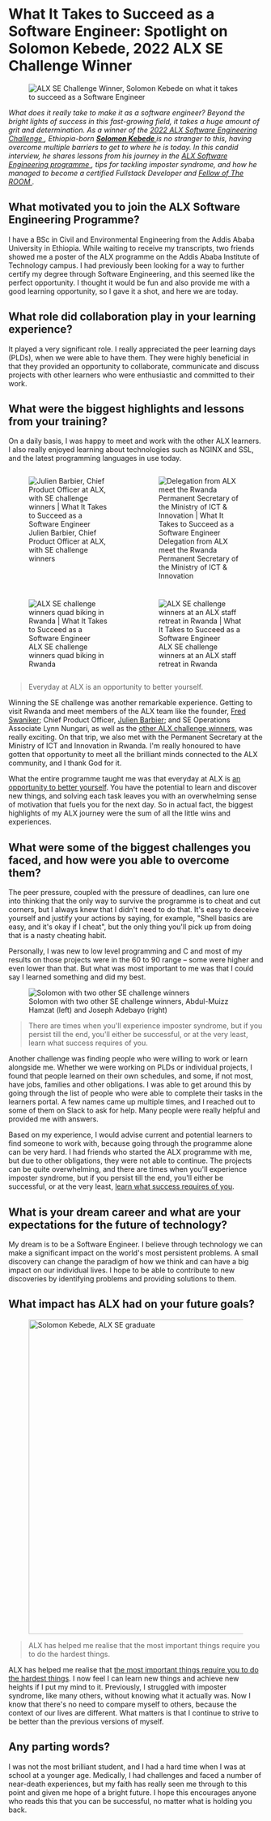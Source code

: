 <title>What It Takes to Succeed as a Software Engineer: Spotlight on Solomon Kebede, 2022 ALX SE Challenge Winner - ALX</title>

# What It Takes to Succeed as a Software Engineer: Spotlight on Solomon Kebede, 2022 ALX SE Challenge Winner

<figure>
	<img decoding="async" loading="lazy" src="https://www.alxafrica.com/wp-content/uploads/2023/05/Solomon-Abebe-1024x573.jpg" alt="ALX SE Challenge Winner, Solomon Kebede on what it takes to succeed as a Software Engineer" class="wp-image-8188" srcset="https://www.alxafrica.com/wp-content/uploads/2023/05/Solomon-Abebe-1024x573.jpg 1024w, https://www.alxafrica.com/wp-content/uploads/2023/05/Solomon-Abebe-300x168.jpg 300w, https://www.alxafrica.com/wp-content/uploads/2023/05/Solomon-Abebe-768x430.jpg 768w, https://www.alxafrica.com/wp-content/uploads/2023/05/Solomon-Abebe-1536x860.jpg 1536w, https://www.alxafrica.com/wp-content/uploads/2023/05/Solomon-Abebe-2048x1146.jpg 2048w" sizes="(max-width: 1024px) 100vw, 1024px" />
</figure>

<p>
  <em>
    <em>What does it really take to make it as a software engineer? Beyond the bright lights of success in this fast-growing field, it takes a huge amount of grit and determination. As a winner of the </em>
    <a href="https://twitter.com/alx_africa/status/1595150192067883008" target="_blank" rel="noreferrer noopener">
      <em>2022 ALX Software Engineering Challenge</em>
    </a>
    <em>, Ethiopia-born </em>
    <a href="https://www.linkedin.com/in/solomon-kebede-84b8a3259/" target="_blank" rel="noreferrer noopener">
      <strong>
        <em>Solomon Kebede</em>
      </strong>
    </a>
    <em> is no stranger to this, having overcome multiple barriers to get to where he is today. In this candid interview, he shares lessons from his journey in the </em>
    <a href="https://www.alxafrica.com/software-engineering/" target="_blank" rel="noreferrer noopener">
      <em>ALX Software Engineering programme</em>
    </a>
    <em>, tips for tackling imposter syndrome, and how he managed to become a certified Fullstack Developer and </em>
    <a href="https://www.alxafrica.com/blog/category/the-room-fellowship" target="_blank" rel="noreferrer noopener">
      <em>Fellow of The ROOM</em>
    </a>
    <em>.</em>
  </em>
</p>

<h2 class="wp-block-heading">What motivated you to join the ALX Software Engineering Programme?</h2>

<p>I have a BSc in Civil and Environmental Engineering from the Addis Ababa University in Ethiopia. While waiting to receive my transcripts, two friends showed me a poster of the ALX programme on the Addis Ababa Institute of Technology campus. I had previously been looking for a way to further certify my degree through Software Engineering, and this seemed like the perfect opportunity. I thought it would be fun and also provide me with a good learning opportunity, so I gave it a shot, and here we are today.</p>

<h2 class="wp-block-heading">What role did collaboration play in your learning experience?</h2>

<p>It played a very significant role. I really appreciated the peer learning days (PLDs), when we were able to have them. They were highly beneficial in that they provided an opportunity to collaborate, communicate and discuss projects with other learners who were enthusiastic and committed to their work.</p>

<h2 class="wp-block-heading">What were the biggest highlights and lessons from your training?</h2>

<p>On a daily basis, I was happy to meet and work with the other ALX learners. I also really enjoyed learning about technologies such as NGINX and SSL, and the latest programming languages in use today.</p>

<div style="display: grid; grid-template-columns: repeat(2, 1fr); grid-gap: 10px;">
  <figure>
  	<img decoding="async" loading="lazy" data-id="7761" src="https://www.alxafrica.com/wp-content/uploads/2023/03/SE-challenge-winners-Julien-1024x768.jpeg" alt="Julien Barbier, Chief Product Officer at ALX, with SE challenge winners | What It Takes to Succeed as a Software Engineer" class="wp-image-7761" srcset="https://www.alxafrica.com/wp-content/uploads/2023/03/SE-challenge-winners-Julien-1024x768.jpeg 1024w, https://www.alxafrica.com/wp-content/uploads/2023/03/SE-challenge-winners-Julien-300x225.jpeg 300w, https://www.alxafrica.com/wp-content/uploads/2023/03/SE-challenge-winners-Julien-768x576.jpeg 768w, https://www.alxafrica.com/wp-content/uploads/2023/03/SE-challenge-winners-Julien.jpeg 1200w" sizes="(max-width: 1024px) 100vw, 1024px" />
  	<figcaption class="wp-element-caption">Julien Barbier, Chief Product Officer at ALX, with SE challenge winners </figcaption>
  </figure>

  <figure>
  	<img decoding="async" loading="lazy" data-id="8192" src="https://www.alxafrica.com/wp-content/uploads/2023/05/DSE_6979-1024x683.jpg" alt="Delegation from ALX meet the Rwanda Permanent Secretary of the Ministry of ICT &amp; Innovation | What It Takes to Succeed as a Software Engineer" class="wp-image-8192" srcset="https://www.alxafrica.com/wp-content/uploads/2023/05/DSE_6979-1024x683.jpg 1024w, https://www.alxafrica.com/wp-content/uploads/2023/05/DSE_6979-300x200.jpg 300w, https://www.alxafrica.com/wp-content/uploads/2023/05/DSE_6979-768x512.jpg 768w, https://www.alxafrica.com/wp-content/uploads/2023/05/DSE_6979-1536x1024.jpg 1536w, https://www.alxafrica.com/wp-content/uploads/2023/05/DSE_6979-2048x1365.jpg 2048w" sizes="(max-width: 1024px) 100vw, 1024px" />
  	<figcaption class="wp-element-caption">Delegation from ALX meet the Rwanda Permanent Secretary of the Ministry of ICT &amp; Innovation</figcaption>
  </figure>

  <figure>
  	<img decoding="async" loading="lazy" data-id="8191" src="https://www.alxafrica.com/wp-content/uploads/2023/05/ALX-SE-winners-quadbiking-1024x768.jpeg" alt="ALX SE challenge winners quad biking in Rwanda | What It Takes to Succeed as a Software Engineer" class="wp-image-8191" srcset="https://www.alxafrica.com/wp-content/uploads/2023/05/ALX-SE-winners-quadbiking-1024x768.jpeg 1024w, https://www.alxafrica.com/wp-content/uploads/2023/05/ALX-SE-winners-quadbiking-300x225.jpeg 300w, https://www.alxafrica.com/wp-content/uploads/2023/05/ALX-SE-winners-quadbiking-768x576.jpeg 768w, https://www.alxafrica.com/wp-content/uploads/2023/05/ALX-SE-winners-quadbiking-1536x1152.jpeg 1536w, https://www.alxafrica.com/wp-content/uploads/2023/05/ALX-SE-winners-quadbiking-2048x1536.jpeg 2048w" sizes="(max-width: 1024px) 100vw, 1024px" />
  	<figcaption class="wp-element-caption">ALX SE challenge winners quad biking in Rwanda</figcaption>
  </figure>

  <figure>
  	<img decoding="async" loading="lazy" data-id="8190" src="https://www.alxafrica.com/wp-content/uploads/2023/05/ALX-SE-winners-1024x768.jpeg" alt="ALX SE challenge winners at an ALX staff retreat in Rwanda | What It Takes to Succeed as a Software Engineer" class="wp-image-8190" srcset="https://www.alxafrica.com/wp-content/uploads/2023/05/ALX-SE-winners-1024x768.jpeg 1024w, https://www.alxafrica.com/wp-content/uploads/2023/05/ALX-SE-winners-300x225.jpeg 300w, https://www.alxafrica.com/wp-content/uploads/2023/05/ALX-SE-winners-768x576.jpeg 768w, https://www.alxafrica.com/wp-content/uploads/2023/05/ALX-SE-winners-1536x1152.jpeg 1536w, https://www.alxafrica.com/wp-content/uploads/2023/05/ALX-SE-winners.jpeg 2048w" sizes="(max-width: 1024px) 100vw, 1024px" />
  	<figcaption class="wp-element-caption">ALX SE challenge winners at an ALX staff retreat in Rwanda</figcaption>
  </figure>
</div>


<blockquote class="wp-block-quote">
<p>Everyday at ALX is an opportunity to better yourself.</p>
</blockquote>



<p>Winning the SE challenge was another remarkable experience. Getting to visit Rwanda and meet members of the ALX team like the founder, <a href="https://www.alxafrica.com/news/fred-swaniker-time-100-most-influential-people/" target="_blank" rel="noreferrer noopener">Fred Swaniker</a>; Chief Product Officer, <a href="https://www.alxafrica.com/news/ali-acquires-holberton-school/" target="_blank" rel="noreferrer noopener">Julien Barbier</a>; and SE Operations Associate Lynn Nungari, as well as the <a href="https://www.alxafrica.com/the-mom-who-codes-mayen-kalu/" target="_blank" rel="noreferrer noopener">other ALX challenge winners</a>, was really exciting. On that trip, we also met with the Permanent Secretary at the Ministry of ICT and Innovation in Rwanda. I&#39;m really honoured to have gotten that opportunity to meet all the brilliant minds connected to the ALX community, and I thank God for it.</p>



<p>What the entire programme taught me was that everyday at ALX is <a href="https://www.alxafrica.com/blog/how-alx-helped-me-unlock-my-true-potential-millicent-aluoch/" target="_blank" rel="noreferrer noopener">an opportunity to better yourself</a>. You have the potential to learn and discover new things, and solving each task leaves you with an overwhelming sense of motivation that fuels you for the next day. So in actual fact, the biggest highlights of my ALX journey were the sum of all the little wins and experiences. </p>



<h2 class="wp-block-heading">What were some of the biggest challenges you faced, and how were you able to overcome them?</h2>


<p>The peer pressure, coupled with the pressure of deadlines, can lure one into thinking that the only way to survive the programme is to cheat and cut corners, but I always knew that I didn&#39;t need to do that. It&#39;s easy to deceive yourself and justify your actions by saying, for example, &quot;Shell basics are easy, and it&#39;s okay if I cheat&quot;, but the only thing you&#39;ll pick up from doing that is a nasty cheating habit.</p>

<p>Personally, I was new to low level programming and C and most of my results on those projects were in the 60 to 90 range &ndash; some were higher and even lower than that. But what was most important to me was that I could say I learned something and did my best.</p>

<figure><img decoding="async" loading="lazy" src="https://www.alxafrica.com/wp-content/uploads/2023/05/ALX-SE-winners-3-1024x977.jpeg" alt="Solomon with two other SE challenge winners" class="wp-image-8189" srcset="https://www.alxafrica.com/wp-content/uploads/2023/05/ALX-SE-winners-3-1024x977.jpeg 1024w, https://www.alxafrica.com/wp-content/uploads/2023/05/ALX-SE-winners-3-300x286.jpeg 300w, https://www.alxafrica.com/wp-content/uploads/2023/05/ALX-SE-winners-3-768x733.jpeg 768w, https://www.alxafrica.com/wp-content/uploads/2023/05/ALX-SE-winners-3-1536x1466.jpeg 1536w, https://www.alxafrica.com/wp-content/uploads/2023/05/ALX-SE-winners-3-16x16.jpeg 16w, https://www.alxafrica.com/wp-content/uploads/2023/05/ALX-SE-winners-3.jpeg 2048w" sizes="(max-width: 840px) 100vw, 840px" /><figcaption class="wp-element-caption">Solomon with two other SE challenge winners, Abdul-Muizz Hamzat (left) and Joseph Adebayo (right)</figcaption></figure>



<blockquote class="wp-block-quote">
<p>There are times when you&#39;ll experience imposter syndrome, but if you persist till the end, you&#39;ll either be successful, or at the very least, learn what success requires of you.</p>
</blockquote>



<p>Another challenge was finding people who were willing to work or learn alongside me. Whether we were working on PLDs or individual projects, I found that people learned on their own schedules, and some, if not most, have jobs, families and other obligations. I was able to get around this by going through the list of people who were able to complete their tasks in the learners portal. A few names came up multiple times, and I reached out to some of them on Slack to ask for help. Many people were really helpful and provided me with answers.</p>



<p>Based on my experience, I would advise current and potential learners to find someone to work with, because going through the programme alone can be very hard. I had friends who started the ALX programme with me, but due to other obligations, they were not able to continue. The projects can be quite overwhelming, and there are times when you&#39;ll experience imposter syndrome, but if you persist till the end, you&#39;ll either be successful, or at the very least, <a href="https://www.alxafrica.com/blog/expect-to-fail-and-dont-get-hung-up-on-it/" target="_blank" rel="noreferrer noopener">learn what success requires of you</a>.</p>



<h2 class="wp-block-heading">What is your dream career and what are your expectations for the future of technology?</h2>



<p>My dream is to be a Software Engineer. I believe through technology we can make a significant impact on the world&#39;s most persistent problems. A small discovery can change the paradigm of how we think and can have a big impact on our individual lives. I hope to be able to contribute to new discoveries by identifying problems and providing solutions to them.</p>



<h2 class="wp-block-heading">What impact has ALX had on your future goals?</h2>

<div>
  <figure>
    <img decoding="async" loading="lazy" width="583" height="620" src="https://www.alxafrica.com/wp-content/uploads/2023/05/Solomon-Abebe-2.jpeg" alt="Solomon Kebede, ALX SE graduate" class="wp-image-8195 size-full" srcset="https://www.alxafrica.com/wp-content/uploads/2023/05/Solomon-Abebe-2.jpeg 583w, https://www.alxafrica.com/wp-content/uploads/2023/05/Solomon-Abebe-2-282x300.jpeg 282w, https://www.alxafrica.com/wp-content/uploads/2023/05/Solomon-Abebe-2-16x16.jpeg 16w" sizes="(max-width: 583px) 100vw, 583px" />
  </figure>
  <div>
    <blockquote class="wp-block-quote">
      <p>ALX has helped me realise that the most important things require you to do the hardest things.</p>
    </blockquote>
  </div>
</div>


<p>ALX has helped me realise that <a href="https://www.alxafrica.com/blog/be-prepared-to-give-your-all-alexandra-mizeros-charge-to-aspiring-alx-learners/" target="_blank" rel="noreferrer noopener">the most important things require you to do the hardest things</a>. I now feel I can learn new things and achieve new heights if I put my mind to it. Previously, I struggled with imposter syndrome, like many others, without knowing what it actually was. Now I know that there&#39;s no need to compare myself to others, because the context of our lives are different. What matters is that I continue to strive to be better than the previous versions of myself.&nbsp;</p>



<h2 class="wp-block-heading">Any parting words?</h2>



<p>I was not the most brilliant student, and I had a hard time when I was at school at a younger age. Medically, I had challenges and faced a number of near-death experiences, but my faith has really seen me through to this point and given me hope of a bright future. I hope this encourages anyone who reads this that you can be successful, no matter what is holding you back.</p>